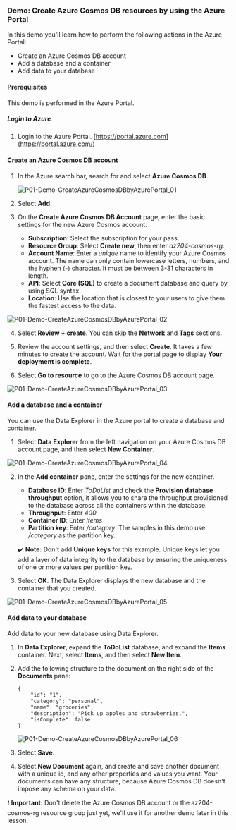 ### Demo: Create Azure Cosmos DB resources by using the Azure Portal

In this demo you'll learn how to perform the following actions in the Azure Portal:

- Create an Azure Cosmos DB account
- Add a database and a container
- Add data to your database

#### Prerequisites

This demo is performed in the Azure Portal.

##### Login to Azure

1. Login to the Azure Portal. [https://portal.azure.com](https://portal.azure.com/)

#### Create an Azure Cosmos DB account

1. In the Azure search bar, search for and select **Azure Cosmos DB**.

   ![P01-Demo-CreateAzureCosmosDBbyAzurePortal_01](images/P01-Demo-CreateAzureCosmosDBbyAzurePortal_01.png)

2. Select **Add**.

3. On the **Create Azure Cosmos DB Account** page, enter the basic settings for the new Azure Cosmos account.

   - **Subscription**: Select the subscription for your pass.
   - **Resource Group**: Select **Create new**, then enter *az204-cosmos-rg*.
   - **Account Name**: Enter a *unique* name to identify your Azure Cosmos account. The name can only contain lowercase letters, numbers, and the hyphen (-) character. It must be between 3-31 characters in length.
   - **API**: Select **Core (SQL)** to create a document database and query by using SQL syntax.
   - **Location**: Use the location that is closest to your users to give them the fastest access to the data.

![P01-Demo-CreateAzureCosmosDBbyAzurePortal_02](images/P01-Demo-CreateAzureCosmosDBbyAzurePortal_02.png)

4. Select **Review + create**. You can skip the **Network** and **Tags** sections.

5. Review the account settings, and then select **Create**. It takes a few minutes to create the account. Wait for the portal page to display **Your deployment is complete**.

6. Select **Go to resource** to go to the Azure Cosmos DB account page.

![P01-Demo-CreateAzureCosmosDBbyAzurePortal_03](images/P01-Demo-CreateAzureCosmosDBbyAzurePortal_03.png)

#### Add a database and a container

You can use the Data Explorer in the Azure portal to create a database and container.

1. Select **Data Explorer** from the left navigation on your Azure Cosmos DB account page, and then select **New Container**.

![P01-Demo-CreateAzureCosmosDBbyAzurePortal_04](images/P01-Demo-CreateAzureCosmosDBbyAzurePortal_04.png)

2. In the **Add container** pane, enter the settings for the new container.

   - **Database ID**: Enter *ToDoList* and check the **Provision database throughput** option, it allows you to share the throughput provisioned to the database across all the containers within the database.
   - **Throughput**: Enter *400*
   - **Container ID**: Enter *Items*
   - **Partition key**: Enter */category*. The samples in this demo use */category* as the partition key.

   ✔️ **Note:** Don't add **Unique keys** for this example. Unique keys let you add a layer of data integrity to the database by ensuring the uniqueness of one or more values per partition key.

3. Select **OK**. The Data Explorer displays the new database and the container that you created.

![P01-Demo-CreateAzureCosmosDBbyAzurePortal_05](images/P01-Demo-CreateAzureCosmosDBbyAzurePortal_05.png)

#### Add data to your database

Add data to your new database using Data Explorer.

1. In **Data Explorer**, expand the **ToDoList** database, and expand the **Items** container. Next, select **Items**, and then select **New Item**.

2. Add the following structure to the document on the right side of the **Documents** pane:

   ```
   {
       "id": "1",
       "category": "personal",
       "name": "groceries",
       "description": "Pick up apples and strawberries.",
       "isComplete": false
   }
   ```

   

   ![P01-Demo-CreateAzureCosmosDBbyAzurePortal_06](images/P01-Demo-CreateAzureCosmosDBbyAzurePortal_06.png)


3. Select **Save**.

4. Select **New Document** again, and create and save another document with a unique id, and any other properties and values you want. Your documents can have any structure, because Azure Cosmos DB doesn't impose any schema on your data.

❗️ **Important:** Don't delete the Azure Cosmos DB account or the az204-cosmos-rg resource group just yet, we'll use it for another demo later in this lesson.
